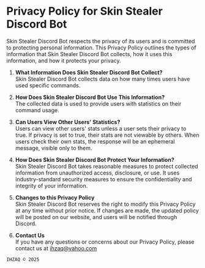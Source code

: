 # Privacy Policy for Skin Stealer Discord Bot

Skin Stealer Discord Bot respects the privacy of its users and is committed to protecting personal information. This Privacy Policy outlines the types of information that Skin Stealer Discord Bot collects, how it uses this information, and how it protects your privacy.

1. **What Information Does Skin Stealer Discord Bot Collect?**  
   Skin Stealer Discord Bot collects data on how many times users have used specific commands.

2. **How Does Skin Stealer Discord Bot Use This Information?**  
   The collected data is used to provide users with statistics on their command usage.

3. **Can Users View Other Users' Statistics?**  
   Users can view other users' stats unless a user sets their privacy to true. If privacy is set to true, their stats are not viewable by others. When users check their own stats, the response will be an ephemeral message, visible only to them.

4. **How Does Skin Stealer Discord Bot Protect Your Information?**  
   Skin Stealer Discord Bot takes reasonable measures to protect collected information from unauthorized access, disclosure, or use. It uses industry-standard security measures to ensure the confidentiality and integrity of your information.

5. **Changes to this Privacy Policy**  
   Skin Stealer Discord Bot reserves the right to modify this Privacy Policy at any time without prior notice. If changes are made, the updated policy will be posted on our website, and users will be notified through Discord.

6. **Contact Us**  
   If you have any questions or concerns about our Privacy Policy, please contact us at [ihzaq@yahoo.com](mailto:ihzaq@yahoo.com)

`IHZAQ © 2025`
